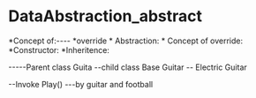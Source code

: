 # DataAbstraction_abstract
*Concept of:---- *override * Abstraction:  * Concept of override:  *Constructor:  *Inheritence:


-----Parent class Guita
      --child class Base Guitar
       --           Electric Guitar
       
--Invoke Play()
 ---by guitar and football
